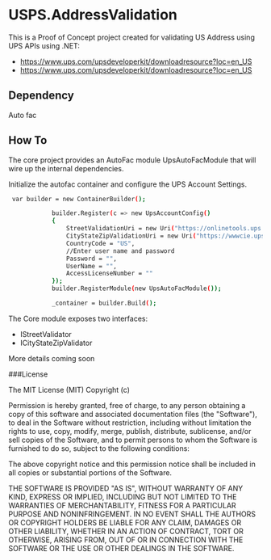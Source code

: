 # USPS.AddressValidation

This is a Proof of Concept project created for validating US Address using UPS APIs using .NET:

- https://www.ups.com/upsdeveloperkit/downloadresource?loc=en_US
- https://www.ups.com/upsdeveloperkit/downloadresource?loc=en_US

## Dependency
Auto fac

## How To

The core project provides an AutoFac module UpsAutoFacModule that will wire up the internal dependencies.

Initialize the autofac container and configure the UPS Account Settings.
```sh
 var builder = new ContainerBuilder();

            builder.Register(c => new UpsAccountConfig()
            {
                StreetValidationUri = new Uri("https://onlinetools.ups.com/webservices/XAV"),
                CityStateZipValidationUri = new Uri("https://wwwcie.ups.com/ups.app/xml/AV"),
                CountryCode = "US",
                //Enter user name and password
                Password = "",
                UserName = "",
                AccessLicenseNumber = ""
            });
            builder.RegisterModule(new UpsAutoFacModule());

            _container = builder.Build();
```
The Core module exposes two interfaces:
 - IStreetValidator
 - ICityStateZipValidator
 

More details coming soon

###License

The MIT License (MIT)
Copyright (c) <year> <copyright holders>

Permission is hereby granted, free of charge, to any person obtaining a copy of this software and associated documentation files (the "Software"), to deal in the Software without restriction, including without limitation the rights to use, copy, modify, merge, publish, distribute, sublicense, and/or sell copies of the Software, and to permit persons to whom the Software is furnished to do so, subject to the following conditions:

The above copyright notice and this permission notice shall be included in all copies or substantial portions of the Software.

THE SOFTWARE IS PROVIDED "AS IS", WITHOUT WARRANTY OF ANY KIND, EXPRESS OR IMPLIED, INCLUDING BUT NOT LIMITED TO THE WARRANTIES OF MERCHANTABILITY, FITNESS FOR A PARTICULAR PURPOSE AND NONINFRINGEMENT. IN NO EVENT SHALL THE AUTHORS OR COPYRIGHT HOLDERS BE LIABLE FOR ANY CLAIM, DAMAGES OR OTHER LIABILITY, WHETHER IN AN ACTION OF CONTRACT, TORT OR OTHERWISE, ARISING FROM, OUT OF OR IN CONNECTION WITH THE SOFTWARE OR THE USE OR OTHER DEALINGS IN THE SOFTWARE.
